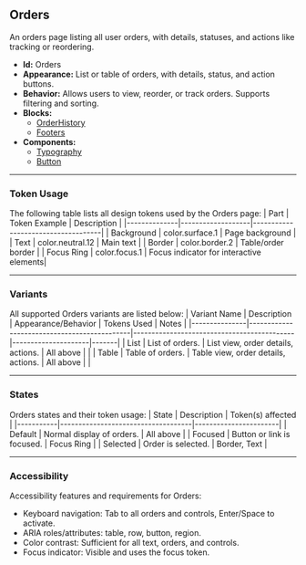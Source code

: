 ## Orders
An orders page listing all user orders, with details, statuses, and actions like tracking or reordering.
- **Id:** Orders
- **Appearance:** List or table of orders, with details, status, and action buttons.
- **Behavior:** Allows users to view, reorder, or track orders. Supports filtering and sorting.
- **Blocks:**
  - [OrderHistory](../blocks/OrderHistory.md)
  - [Footers](../blocks/Footers.md)
- **Components:**
  - [Typography](../components/Typography.md)
  - [Button](../components/Button.md)

---

### Token Usage
The following table lists all design tokens used by the Orders page:
| Part         | Token Example      | Description                        |
|--------------|-------------------|------------------------------------|
| Background   | color.surface.1   | Page background                    |
| Text         | color.neutral.12  | Main text                          |
| Border       | color.border.2    | Table/order border                 |
| Focus Ring   | color.focus.1     | Focus indicator for interactive elements|

---

### Variants
All supported Orders variants are listed below:
| Variant Name   | Description                                 | Appearance/Behavior                        | Tokens Used         | Notes |
|---------------|---------------------------------------------|--------------------------------------------|---------------------|-------|
| List          | List of orders.                              | List view, order details, actions.         | All above           |       |
| Table         | Table of orders.                             | Table view, order details, actions.        | All above           |       |

---

### States
Orders states and their token usage:
| State     | Description                        | Token(s) affected      |
|-----------|------------------------------------|-----------------------|
| Default   | Normal display of orders.          | All above             |
| Focused   | Button or link is focused.         | Focus Ring            |
| Selected  | Order is selected.                 | Border, Text          |

---

### Accessibility
Accessibility features and requirements for Orders:
- Keyboard navigation: Tab to all orders and controls, Enter/Space to activate.
- ARIA roles/attributes: table, row, button, region.
- Color contrast: Sufficient for all text, orders, and controls.
- Focus indicator: Visible and uses the focus token.
